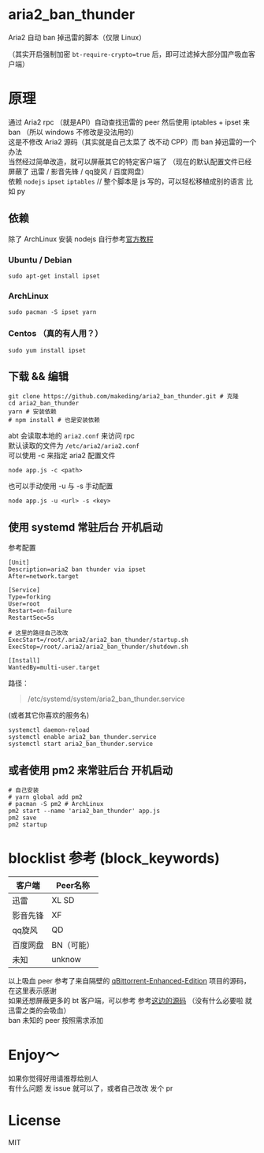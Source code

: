 # aria2_ban_thunder
Aria2 自动 ban 掉迅雷的脚本（仅限 Linux）  

（其实开启强制加密 `bt-require-crypto=true` 后，即可过滤掉大部分国产吸血客户端）
# 原理
通过 Aria2 rpc （就是API）自动查找迅雷的 peer 然后使用 iptables + ipset 来 ban （所以 windows 不修改是没法用的）  
这是不修改 Aria2 源码（其实就是自己太菜了 改不动 CPP）而 ban 掉迅雷的一个办法  
当然经过简单改造，就可以屏蔽其它的特定客户端了 （现在的默认配置文件已经屏蔽了 迅雷 / 影音先锋 / qq旋风 / 百度网盘）  
依赖 `nodejs` `ipset` `iptables` // 整个脚本是 js 写的，可以轻松移植成别的语言 比如 py
## 依赖
除了 ArchLinux 安装 nodejs 自行参考[官方教程](https://github.com/nodesource/distributions/blob/master/README.md)
### Ubuntu / Debian
    sudo apt-get install ipset

### ArchLinux
    sudo pacman -S ipset yarn

### Centos （真的有人用？）
    sudo yum install ipset

## 下载 && 编辑
```
git clone https://github.com/makeding/aria2_ban_thunder.git # 克隆
cd aria2_ban_thunder
yarn # 安装依赖
# npm install # 也是安装依赖
```

abt 会读取本地的 `aria2.conf` 来访问 rpc  
默认读取的文件为 `/etc/aria2/aria2.conf`  
可以使用 -c 来指定 aria2 配置文件

    node app.js -c <path>


也可以手动使用 -u 与 -s 手动配置

    node app.js -u <url> -s <key>
## 使用 systemd 常驻后台 开机启动
参考配置
```
[Unit]
Description=aria2 ban thunder via ipset
After=network.target

[Service]
Type=forking
User=root
Restart=on-failure
RestartSec=5s

# 这里的路径自己改改
ExecStart=/root/.aria2/aria2_ban_thunder/startup.sh	 
ExecStop=/root/.aria2/aria2_ban_thunder/shutdown.sh

[Install]
WantedBy=multi-user.target
```
路径：
> /etc/systemd/system/aria2_ban_thunder.service  

(或者其它你喜欢的服务名)
```
systemctl daemon-reload 
systemctl enable aria2_ban_thunder.service
systemctl start aria2_ban_thunder.service
```
## 或者使用 pm2 来常驻后台 开机启动
```
# 自己安装
# yarn global add pm2 
# pacman -S pm2 # ArchLinux
pm2 start --name 'aria2_ban_thunder' app.js
pm2 save
pm2 startup
```
# blocklist 参考 (block_keywords)
| 客户端 |  Peer名称 |
|-|-|
| 迅雷 | XL SD |
| 影音先锋 | XF |
| qq旋风 | QD |
| 百度网盘 | BN（可能） |
| 未知 | unknow |

以上吸血 peer 参考了来自隔壁的 [qBittorrent-Enhanced-Edition](https://github.com/c0re100/qBittorrent-Enhanced-Edition/blob/ebe908f186be5fa2aba8710a543b3ac5c92b92fa/src/base/bittorrent/session.cpp#L2226) 项目的源码，在这里表示感谢  
如果还想屏蔽更多的 bt 客户端，可以参考 参考[这边的源码](https://github.com/makeding/bittorrent-peerid/blob/master/index.js#L249)  （没有什么必要啦 就迅雷之类的会吸血）  
ban 未知的 peer 按照需求添加

# Enjoy～ 
如果你觉得好用请推荐给别人  
有什么问题 发 issue 就可以了，或者自己改改 发个 pr
# License
MIT
